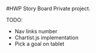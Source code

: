#HWP Story Board
Private project.

TODO:
  - Nav links number
  - Chartist.js implementation
  - Pick a goal on tablet
